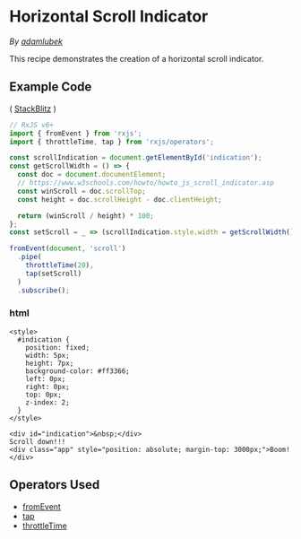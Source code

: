 # Horizontal Scroll Indicator

_By_ [_adamlubek_](https://github.com/adamlubek)

This recipe demonstrates the creation of a horizontal scroll indicator.

## Example Code

\( [StackBlitz](https://stackblitz.com/edit/rxjs-horizontal-scroll-indicator?file=index.ts) \)

```javascript
// RxJS v6+
import { fromEvent } from 'rxjs';
import { throttleTime, tap } from 'rxjs/operators';

const scrollIndication = document.getElementById('indication');
const getScrollWidth = () => {
  const doc = document.documentElement;
  // https://www.w3schools.com/howto/howto_js_scroll_indicator.asp
  const winScroll = doc.scrollTop;
  const height = doc.scrollHeight - doc.clientHeight;

  return (winScroll / height) * 100;
};
const setScroll = _ => (scrollIndication.style.width = getScrollWidth() + '%');

fromEvent(document, 'scroll')
  .pipe(
    throttleTime(20),
    tap(setScroll)
  )
  .subscribe();
```

### html

```markup
<style>
  #indication {
    position: fixed;
    width: 5px;
    height: 7px;
    background-color: #ff3366;
    left: 0px;
    right: 0px;
    top: 0px;
    z-index: 2;
  }
</style>

<div id="indication">&nbsp;</div>
Scroll down!!!
<div class="app" style="position: absolute; margin-top: 3000px;">Boom!</div>
```

## Operators Used

* [fromEvent](../recipes-1/creation/fromevent.md)
* [tap](../recipes-1/utility/do.md)
* [throttleTime](../recipes-1/filtering/throttletime.md)

